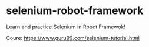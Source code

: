 # selenium-robot-framework
Learn and practice Selenium in Robot Framewok!

Coure: https://www.guru99.com/selenium-tutorial.html
